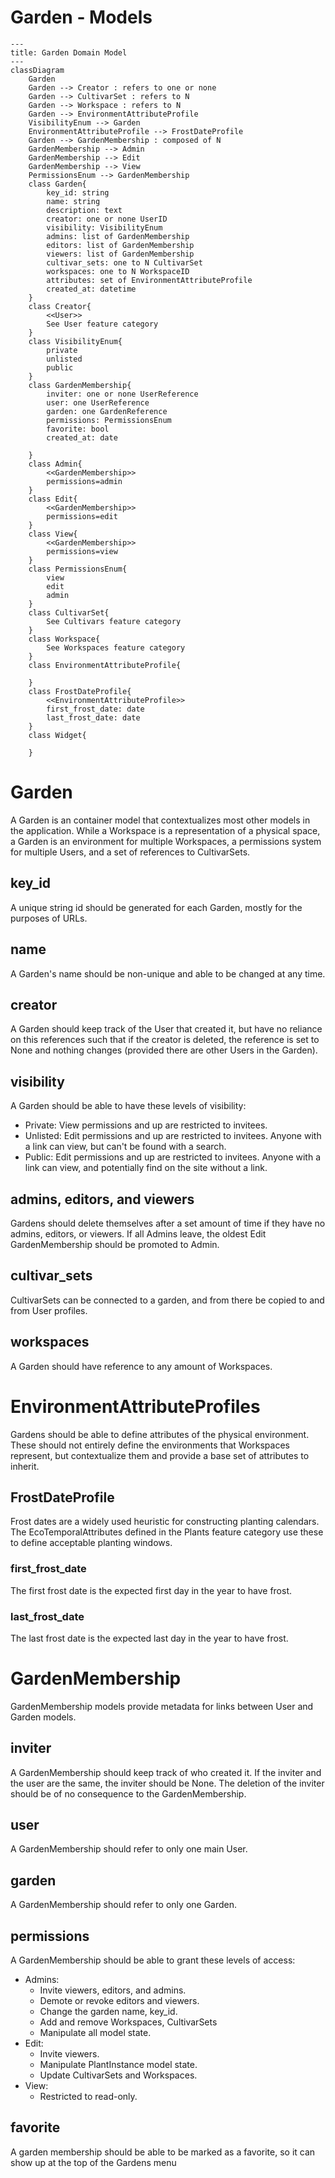 # Garden - Models

```mermaid
---
title: Garden Domain Model
---
classDiagram
    Garden
    Garden --> Creator : refers to one or none
    Garden --> CultivarSet : refers to N
    Garden --> Workspace : refers to N
    Garden --> EnvironmentAttributeProfile 
    VisibilityEnum --> Garden
    EnvironmentAttributeProfile --> FrostDateProfile
    Garden --> GardenMembership : composed of N  
    GardenMembership --> Admin
    GardenMembership --> Edit
    GardenMembership --> View 
    PermissionsEnum --> GardenMembership
    class Garden{
        key_id: string
        name: string
        description: text
        creator: one or none UserID
        visibility: VisibilityEnum
        admins: list of GardenMembership
        editors: list of GardenMembership
        viewers: list of GardenMembership
        cultivar_sets: one to N CultivarSet
        workspaces: one to N WorkspaceID
        attributes: set of EnvironmentAttributeProfile
        created_at: datetime
    }
    class Creator{
        <<User>>
        See User feature category 
    }
    class VisibilityEnum{
        private
        unlisted
        public
    }
    class GardenMembership{
        inviter: one or none UserReference
        user: one UserReference
        garden: one GardenReference
        permissions: PermissionsEnum
        favorite: bool
        created_at: date

    }
    class Admin{
        <<GardenMembership>>
        permissions=admin
    }
    class Edit{
        <<GardenMembership>>
        permissions=edit
    }
    class View{
        <<GardenMembership>>
        permissions=view
    }
    class PermissionsEnum{
        view
        edit
        admin
    }
    class CultivarSet{
        See Cultivars feature category
    }
    class Workspace{
        See Workspaces feature category
    }
    class EnvironmentAttributeProfile{

    }
    class FrostDateProfile{
        <<EnvironmentAttributeProfile>>
        first_frost_date: date
        last_frost_date: date
    }
    class Widget{
        
    }
```

# Garden

A Garden is an container model that contextualizes most other models in the application. While a Workspace is a representation of a physical space, a Garden is an environment for multiple Workspaces, a permissions system for multiple Users, and a set of references to CultivarSets.  

## key_id

A unique string id should be generated for each Garden, mostly for the purposes of URLs.

## name

A Garden's name should be non-unique and able to be changed at any time.

## creator

A Garden should keep track of the User that created it, but have no reliance on this references such that if the creator is deleted, the reference is set to None and nothing changes (provided there are other Users in the Garden).

## visibility

A Garden should be able to have these levels of visibility:
- Private: View permissions and up are restricted to invitees.
- Unlisted: Edit permissions and up are restricted to invitees. Anyone with a link can view, but can't be found with a search.
- Public: Edit permissions and up are restricted to invitees. Anyone with a link can view, and potentially find on the site without a link.

## admins, editors, and viewers

Gardens should delete themselves after a set amount of time if they have no admins, editors, or viewers. If all Admins leave, the oldest Edit GardenMembership should be promoted to Admin.

## cultivar_sets

CultivarSets can be connected to a garden, and from there be copied to and from User profiles.

## workspaces

A Garden should have reference to any amount of Workspaces.

# EnvironmentAttributeProfiles

Gardens should be able to define attributes of the physical environment. These should not entirely define the environments that Workspaces represent, but contextualize them and provide a base set of attributes to inherit.

## FrostDateProfile

Frost dates are a widely used heuristic for constructing planting calendars. The EcoTemporalAttributes defined in the Plants feature category use these to define acceptable planting windows.

### first_frost_date

The first frost date is the expected first day in the year to have frost.

### last_frost_date

The last frost date is the expected last day in the year to have frost. 

# GardenMembership

GardenMembership models provide metadata for links between User and Garden models.

## inviter

A GardenMembership should keep track of who created it. If the inviter and the user are the same, the inviter should be None. The deletion of the inviter should be of no consequence to the GardenMembership. 

## user

A GardenMembership should refer to only one main User.

## garden

A GardenMembership should refer to only one Garden.

## permissions

A GardenMembership should be able to grant these levels of access:
- Admins:
    - Invite viewers, editors, and admins.
    - Demote or revoke editors and viewers.
    - Change the garden name, key_id.
    - Add and remove Workspaces, CultivarSets
    - Manipulate all model state.
- Edit:
    - Invite viewers.
    - Manipulate PlantInstance model state.
    - Update CultivarSets and Workspaces.
- View: 
    - Restricted to read-only.

## favorite

A garden membership should be able to be marked as a favorite, so it can show up at the top of the Gardens menu